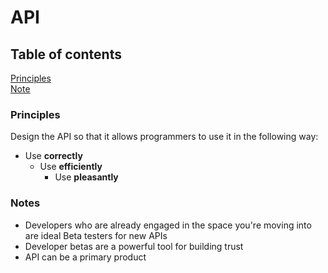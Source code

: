 # API

## Table of contents

[Principles](#principles)<br>
[Note](#notes)<br>

### Principles

Design the API so that it allows programmers to use it in the following way:

- Use **correctly**
  - Use **efficiently**
    - Use **pleasantly**

### Notes

- Developers who are already engaged in the space you're moving into are ideal Beta testers for new APIs
- Developer betas are a powerful tool for building trust
- API can be a primary product
